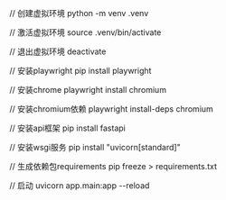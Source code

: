 // 创建虚拟环境
python -m venv .venv

// 激活虚拟环境
source .venv/bin/activate

// 退出虚拟环境
deactivate

// 安装playwright
pip install playwright

// 安装chrome
playwright install chromium

// 安装chromium依赖
playwright install-deps chromium

// 安装api框架
pip install fastapi

// 安装wsgi服务
pip install "uvicorn[standard]"

// 生成依赖包requirements
pip freeze > requirements.txt

// 启动
uvicorn app.main:app --reload